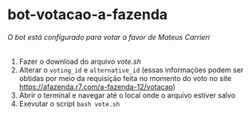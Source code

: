 # bot-votacao-a-fazenda
###### O bot está configurado para votar a favor de Mateus Carrieri

1. Fazer o download do arquivo _vote.sh_
2. Alterar o `voting_id` e `alternative_id` (essas informações podem ser obtidas por meio da requisição feita no momento do voto no site https://afazenda.r7.com/a-fazenda-12/votacao)
3. Abrir o terminal e navegar até o local onde o arquivo estiver salvo
4. Exevutar o script `bash vote.sh`
